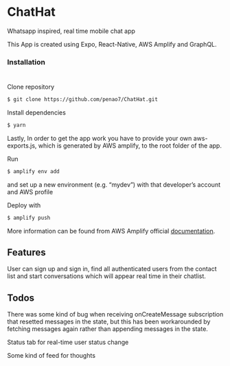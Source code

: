 # ChatHat
Whatsapp inspired, real time mobile chat app

This App is created using Expo, React-Native, AWS Amplify and GraphQL.

### Installation

#

Clone repository

```bash
$ git clone https://github.com/penao7/ChatHat.git
```

Install dependencies

```bash
$ yarn
````

Lastly, In order to get the app work you have to provide your own aws-exports.js, which is generated by AWS amplify, to the root folder of the app.

Run 

```bash
$ amplify env add 
```

and set up a new environment (e.g. “mydev”) with that developer’s account and AWS profile

Deploy with 

```bash
$ amplify push
```
More information can be found from AWS Amplify official [documentation](https://gist.github.com/dabit3/51d5eef5a01f1c47e645c17b1af430f4).

## Features

User can sign up and sign in, find all authenticated users from the contact list and start conversations which will appear real time in their chatlist.

## Todos

There was some kind of bug when receiving onCreateMessage subscription that resetted messages in the state, but this has been workarounded by fetching messages again rather than appending messages in the state.

Status tab for real-time user status change

Some kind of feed for thoughts

